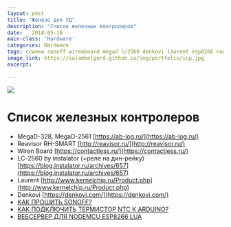 ```yaml
---
layout: post
title: "Железо для УД"
description: "Список железных контролеров"
date:   2018-05-18
main-class: 'Hardware'
categories: Hardware
tags: ссылки sonoff wirenboard megad lc2560 denkovi laurent esp8266 nodemcu
image_link: https://salambelgord.github.io/img/portfolio/icp.jpg
excerpt:

---
```


![](https://salambelgord.github.io/img/portfolio/icp.jpg )

# Список железных контролеров

* MegaD-328, MegaD-2561 [https://ab-log.ru/](https://ab-log.ru/)
* Reavisor RH-SMART [http://reavisor.ru/](http://reavisor.ru/)
* Wiren Board [https://contactless.ru/](https://contactless.ru/)
* LC-2560 by instalator (+реле на дин-рейку) [https://blog.instalator.ru/archives/657](https://blog.instalator.ru/archives/657)
* Laurent [http://www.kernelchip.ru/Product.php](http://www.kernelchip.ru/Product.php)
* Denkovi [https://denkovi.com/](https://denkovi.com/)
* [КАК ПРОШИТЬ SONOFF?](http://4pda.ru/forum/index.php?showtopic=872563&st=0#Spoil-67341935-2)
* [КАК ПОДКЛЮЧИТЬ ТЕРМИСТОР NTC К ARDUINO?](http://radioprog.ru/post/185)
* [ВЕБСЕРВЕР ДЛЯ NODEMCU ESP8266 LUA](https://github.com/bondrogeen/DoT)
